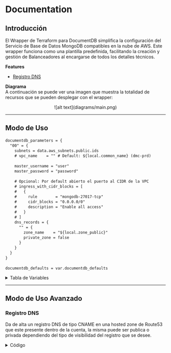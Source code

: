 # Documentation

## Introducción

El Wrapper de Terraform para DocumentDB simplifica la configuración del Servicio de Base de Datos MongoDB compatibles en la nube de AWS. Este wrapper funciona como una plantilla predefinida, facilitando la creación y gestión de Balanceadores al encargarse de todos los detalles técnicos.

**Features**
- [Registro DNS](#registro-dns)

**Diagrama** <br/>
A continuación se puede ver una imagen que muestra la totalidad de recursos que se pueden desplegar con el wrapper:

<center>![alt text](diagrams/main.png)</center>

---

## Modo de Uso
```hcl
documentdb_parameters = {
  "00" = {
    subnets = data.aws_subnets.public.ids
    # vpc_name    = "" # Default: ${local.common_name} (dmc-prd)

    master_username = "user"
    master_password = "password"

    # Opcional: Por default abierto el puerto al CIDR de la VPC
    # ingress_with_cidr_blocks = [
    #   {
    #     rule        = "mongodb-27017-tcp"
    #     cidr_blocks = "0.0.0.0/0"
    #     description = "Enable all access"
    #   }
    # ]
    dns_records = {
      "" = {
        zone_name    = "${local.zone_public}"
        private_zone = false
      }
    }
  }
}

documentdb_defaults = var.documentdb_defaults
```
<details>
<summary>Tabla de Variables</summary>

| Variable            | Description                                                         | Type    | Default             | Alternatives                            |
|---------------------|---------------------------------------------------------------------|---------|---------------------|-----------------------------------------|
| create_enable       | Enables or disables the creation of the DocumentDB cluster          | `bool`  | `true`              | `false`                                 |
| database_name       | Name of the DocumentDB database                                     | `string`| `"${local.common_name}-${each.key}"` | Custom database name                   |
| cluster_identifier  | Identifier for the DocumentDB cluster                               | `string`| `"${local.common_name}-${each.key}"` | Custom cluster identifier              |
| master_username     | Master username for the database                                    | `string`| `lookup(each.value, "master_username")` | Manually defined username              |
| master_password     | Master password for the database                                    | `string`| `lookup(each.value, "master_password")` | Manually defined password              |
| storage_encrypted   | Enables storage encryption for the database                         | `bool`  | `"true"`            | `"false"`                               |
| deletion_protection | Enables deletion protection for the DocumentDB cluster              | `bool`  | `"true"`            | `"false"`                               |
| instance_class      | Instance class for DocumentDB instances                             | `string`| `"db.t3.medium"`    | `Custom type` |
| security_group_ids  | List of security group IDs for the DocumentDB cluster               | `list`  | `[module.security_group_documentdb[each.key].security_group_id]` | Custom security group IDs              |
| subnets             | List of subnets where DocumentDB instances will be deployed         | `list`  | `lookup(each.value, "subnets", null)` | Manually defined subnet list           |
| instances           | Number of DocumentDB instances to be created                        | `number`| `lookup(each.value, "instances", 1)` | Custom number of instances             |
| vpc_name                             | (optional) Custom VPC Name                                                  | `string`| `${local.common_name}` (dmc-prd)                   | Custom VPC Name           |

</details>

---

## Modo de Uso Avanzado

### Registro DNS
Da de alta un registro DNS de tipo CNAME en una hosted zone de Route53 que este presente dentro de la cuenta, la misma puede ser publica o privada dependiendo del tipo de visibilidad del registro que se desee.
<details>
<summary>Código</summary>
```hcl
dns_records = {
  "" = {
    zone_name    = local.zone_private
    private_zone = true
  }
}
```
</details>